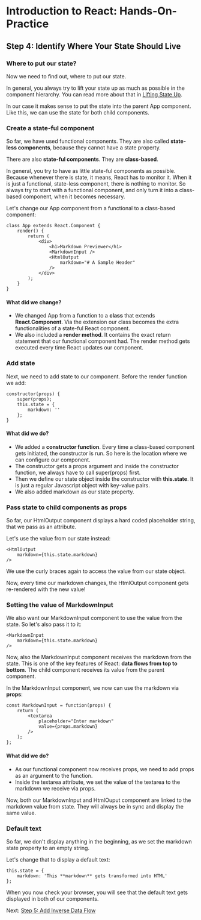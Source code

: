 # Introduction to React: Hands-On-Practice

## Step 4: Identify Where Your State Should Live

### Where to put our state?

Now we need to find out, where to put our state.

In general, you always try to lift your state up as much as possible in the component hierarchy. You can read more about that in [Lifting State Up](https://reactjs.org/docs/lifting-state-up.html).

In our case it makes sense to put the state into the parent App component. Like this, we can use the state for both child components.

### Create a state-ful component

So far, we have used functional components. They are also called **state-less components**, because they cannot have a state property.

There are also **state-ful components**. They are **class-based**.

In general, you try to have as little state-ful components as possible. Because whenever there is state, it means, React has to monitor it. When it is just a functional, state-less component, there is nothing to monitor. So always try to start with a functional component, and only turn it into a class-based component, when it becomes necessary.

Let's change our App component from a functional to a class-based component:
```
class App extends React.Component {
	render() {
		return (
			<div>
				<h1>Markdown Previewer</h1>
				<MarkdownInput />
				<HtmlOutput
					markdown="# A Sample Header"
				/>
			</div>
		);
	}
}
```
#### What did we change?
* We changed App from a function to a **class** that extends **React.Component**. Via the extension our class becomes the extra functionalities of a state-ful React component.
* We also included a **render method**. It contains the exact return statement that our functional component had. The render method gets executed every time React updates our component.

### Add state

Next, we need to add state to our component. Before the render function we add:
```
constructor(props) {
	super(props);
	this.state = {
		markdown: ''
	};
}
```
#### What did we do?
* We added a **constructor function**. Every time a class-based component gets initiated, the constructor is run. So here is the location where we can configure our component.
* The constructor gets a props argument and inside the constructor function, we always have to call super(props) first.
* Then we define our state object inside the constructor with **this.state**. It is just a regular Javascript object with key-value pairs.
* We also added markdown as our state property.

### Pass state to child components as props

So far, our HtmlOutput component displays a hard coded placeholder string, that we pass as an attribute.

Let's use the value from our state instead:
```
<HtmlOutput
	markdown={this.state.markdown}
/>
```
We use the curly braces again to access the value from our state object.

Now, every time our markdown changes, the HtmlOutput component gets re-rendered with the new value!

### Setting the value of MarkdownInput

We also want our MarkdownInput component to use the value from the state. So let's also pass it to it:
```
<MarkdownInput
	markdown={this.state.markdown}
/>
```
Now, also the MarkdownInput component receives the markdown from the state. This is one of the key features of React: **data flows from top to bottom**. The child component receives its value from the parent component.

In the MarkdownInput component, we now can use the markdown via **props**:
```
const MarkdownInput = function(props) {
	return (
		<textarea
			placeholder="Enter markdown"
			value={props.markdown}
		/>
	);
};
```
#### What did we do?
* As our functional component now receives props, we need to add props as an argument to the function.
* Inside the textarea attribute, we set the value of the textarea to the markdown we receive via props.

Now, both our MarkdownInput and HtmlOuput component are linked to the markdown value from state. They will always be in sync and display the same value.

### Default text

So far, we don't display anything in the beginning, as we set the markdown state property to an empty string.

Let's change that to display a default text:
```
this.state = {
	markdown: 'This **markdown** gets transformed into HTML'
};
```
When you now check your browser, you will see that the default text gets displayed in both of our components.

Next: [Step 5: Add Inverse Data Flow](tutorial-step5.md)